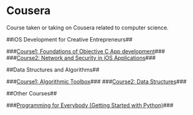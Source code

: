 # Cousera

Course taken or taking on Cousera related to computer science.

##iOS Development for Creative Entrepreneurs##

###[Course1: Foundations of Objective C App development](https://www.coursera.org/learn/objective-c/home/welcome)###
###[Course2: Network and Security in iOS Applications](https://www.coursera.org/learn/security/home/welcome)###

##Data Structures and Algorithms##

###[Course1: Algorithmic Toolbox](https://www.coursera.org/learn/algorithmic-toolbox/home/welcome)###
###[Course2: Data Structures](https://www.coursera.org/learn/data-structures/home/welcome)###

##Other Courses##

###[Programming for Everybody (Getting Started with Python)](https://www.coursera.org/learn/python)###
